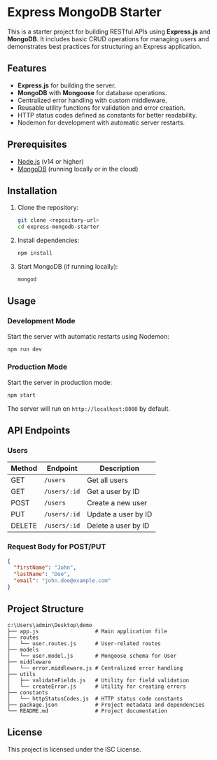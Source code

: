 # Express MongoDB Starter

This is a starter project for building RESTful APIs using **Express.js** and **MongoDB**. It includes basic CRUD operations for managing users and demonstrates best practices for structuring an Express application.

## Features

- **Express.js** for building the server.
- **MongoDB** with **Mongoose** for database operations.
- Centralized error handling with custom middleware.
- Reusable utility functions for validation and error creation.
- HTTP status codes defined as constants for better readability.
- Nodemon for development with automatic server restarts.

## Prerequisites

- [Node.js](https://nodejs.org/) (v14 or higher)
- [MongoDB](https://www.mongodb.com/) (running locally or in the cloud)

## Installation

1. Clone the repository:

   ```bash
   git clone <repository-url>
   cd express-mongodb-starter
   ```

2. Install dependencies:

   ```bash
   npm install
   ```

3. Start MongoDB (if running locally):
   ```bash
   mongod
   ```

## Usage

### Development Mode

Start the server with automatic restarts using Nodemon:

```bash
npm run dev
```

### Production Mode

Start the server in production mode:

```bash
npm start
```

The server will run on `http://localhost:8080` by default.

## API Endpoints

### Users

| Method | Endpoint     | Description         |
| ------ | ------------ | ------------------- |
| GET    | `/users`     | Get all users       |
| GET    | `/users/:id` | Get a user by ID    |
| POST   | `/users`     | Create a new user   |
| PUT    | `/users/:id` | Update a user by ID |
| DELETE | `/users/:id` | Delete a user by ID |

### Request Body for POST/PUT

```json
{
  "firstName": "John",
  "lastName": "Doe",
  "email": "john.doe@example.com"
}
```

## Project Structure

```
c:\Users\admin\Desktop\demo
├── app.js                  # Main application file
├── routes
│   └── user.routes.js      # User-related routes
├── models
│   └── user.model.js       # Mongoose schema for User
├── middleware
│   └── error.middleware.js # Centralized error handling
├── utils
│   ├── validateFields.js   # Utility for field validation
│   └── createError.js      # Utility for creating errors
├── constants
│   └── httpStatusCodes.js  # HTTP status code constants
├── package.json            # Project metadata and dependencies
└── README.md               # Project documentation
```

## License

This project is licensed under the ISC License.
